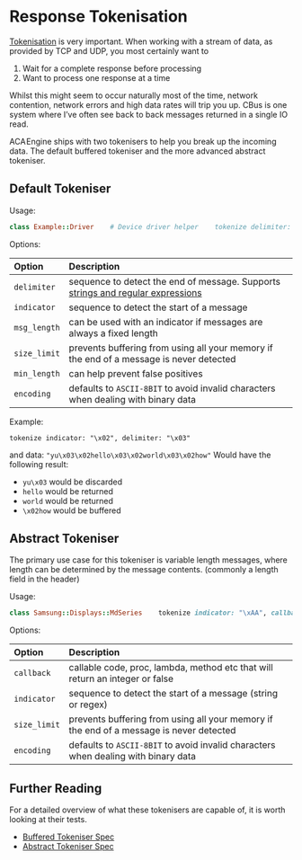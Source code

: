 # Response Tokenisation

[Tokenisation](https://en.wikipedia.org/wiki/Lexical_analysis) is very important. When working with a stream of data, as provided by TCP and UDP, you most certainly want to

1. Wait for a complete response before processing
2. Want to process one response at a time

Whilst this might seem to occur naturally most of the time, network contention, network errors and high data rates will trip you up. CBus is one system where I’ve often see back to back messages returned in a single IO read.

ACA Engine ships with two tokenisers to help you break up the incoming data. The default buffered tokeniser and the more advanced abstract tokeniser.

## Default Tokeniser

Usage:

```ruby
class Example::Driver    # Device driver helper    tokenize delimiter: "\x0D"end
```

Options:

| Option | Description |
| :--- | :--- |
| `delimiter` | sequence to detect the end of message. Supports [strings and regular expressions](http://ruby-doc.org/core-2.2.0/String.html#method-i-split) |
| `indicator` | sequence to detect the start of a message |
| `msg_length` | can be used with an indicator if messages are always a fixed length |
| `size_limit` | prevents buffering from using all your memory if the end of a message is never detected |
| `min_length` | can help prevent false positives |
| `encoding` | defaults to `ASCII-8BIT` to avoid invalid characters when dealing with binary data |

Example:

`tokenize indicator: "\x02", delimiter: "\x03"`

and data: `"yu\x03\x02hello\x03\x02world\x03\x02how"` Would have the following result:

* `yu\x03` would be discarded
* `hello` would be returned
* `world` would be returned
* `\x02how` would be buffered

## Abstract Tokeniser

The primary use case for this tokeniser is variable length messages, where length can be determined by the message contents. \(commonly a length field in the header\)

Usage:

```ruby
class Samsung::Displays::MdSeries    tokenize indicator: "\xAA", callback: :check_length    # Called by the Abstract Tokenizer    def check_length(byte_str)        # Check for minimum length        return false if byte_str.bytesize <= 3        response = str_to_array(byte_str)        # data length byte + (header + checksum) == message length        len = response[2] + 4        if response.length >= len            # return the length of this message (any excess will be buffered)            return len        else            # false if the complete message hasn't arrived yet            return false        end    endend
```

Options:

| Option | Description |
| :--- | :--- |
| `callback` | callable code, proc, lambda, method etc that will return an integer or false |
| `indicator` | sequence to detect the start of a message \(string or regex\) |
| `size_limit` | prevents buffering from using all your memory if the end of a message is never detected |
| `encoding` | defaults to `ASCII-8BIT` to avoid invalid characters when dealing with binary data |

## Further Reading

For a detailed overview of what these tokenisers are capable of, it is worth looking at their tests.

* [Buffered Tokeniser Spec](https://github.com/cotag/uv-rays/blob/master/spec/buffered_tokenizer_spec.rb)
* [Abstract Tokeniser Spec](https://github.com/cotag/uv-rays/blob/master/spec/abstract_tokenizer_spec.rb)


